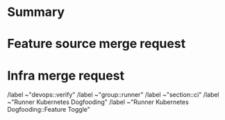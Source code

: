 # Summary

<!-- Describe the feature you would like toggled in the gitlab-runner's test infra along with a reason. Example: -->

<!-- Toggle the `FF_PRINT_POD_EVENTS` feature flag to `true`. This will allow us to better track down issues in Kubernetes-powered jobs -->

# Feature source merge request

<!-- The merge request that introduced said feature into GitLab Runner -->

# Infra merge request

<!-- Ideally the requester will implement the feature toggle into the [Kubernetes Infra repository](https://gitlab.com/gitlab-org/ci-cd/runner-tools/runner-kubernetes-infra). If you're unable to so, request assistance. -->

<!-- The infra MR should close this issue -->

/label ~"devops::verify"
/label ~"group::runner"
/label ~"section::ci"
/label ~"Runner Kubernetes Dogfooding"
/label ~"Runner Kubernetes Dogfooding::Feature Toggle"
